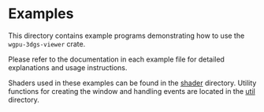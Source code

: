 # Examples

This directory contains example programs demonstrating how to use the `wgpu-3dgs-viewer` crate.

Please refer to the documentation in each example file for detailed explanations and usage instructions.

Shaders used in these examples can be found in the [shader](./shader/) directory. Utility functions for creating the window and handling events are located in the [util](./util/) directory.